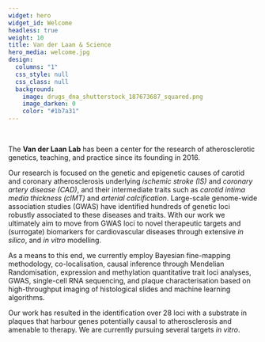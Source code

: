 ```yaml
---
widget: hero
widget_id: Welcome
headless: true
weight: 10
title: Van der Laan & Science
hero_media: welcome.jpg
design:
  columns: "1"
  css_style: null
  css_class: null
  background:
    image: drugs_dna_shutterstock_187673687_squared.png
    image_darken: 0
    color: "#1b7a31"
---
```

<br>

The **Van der Laan Lab** has been a center for the research of atherosclerotic genetics, teaching, and practice since its founding in 2016. 

Our research is focused on the genetic and epigenetic causes of carotid and coronary atherosclerosis underlying *ischemic stroke (IS)* and *coronary artery disease (CAD)*, and their intermediate traits such as *carotid intima media thickness (cIMT)* and *arterial calcification*. Large-scale genome-wide association studies (GWAS) have identified hundreds of genetic loci robustly associated to these diseases and traits. With our work we ultimately aim to move from GWAS loci to novel therapeutic targets and (surrogate) biomarkers for cardiovascular diseases through extensive *in silico*, and *in vitro* modelling.

As a means to this end, we currently employ Bayesian fine-mapping methodology, co-localisation, causal inference through Mendelian Randomisation, expression and methylation quantitative trait loci analyses, GWAS, single-cell RNA sequencing, and plaque characterisation based on high-throughput imaging of histological slides and machine learning algorithms. 

Our work has resulted in the identification over 28 loci with a substrate in plaques that harbour genes potentially causal to atherosclerosis and amenable to therapy. We are currently pursuing several targets *in vitro*.